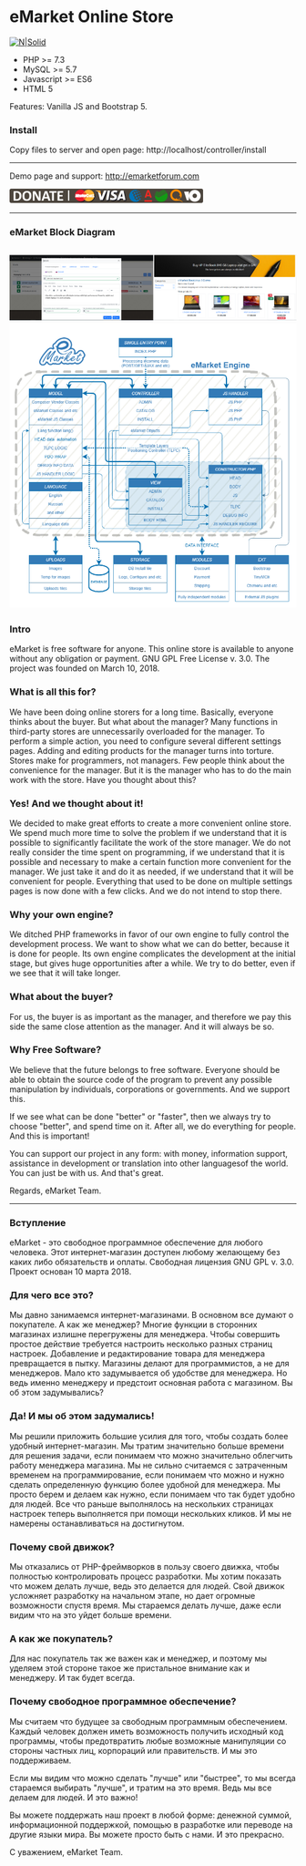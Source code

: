 # eMarket Online Store

[![N|Solid](https://github.com/musicman3/eMarket/blob/master/view/default/catalog/images/emarket.png)](https://github.com/musicman3/eMarket)

  - PHP >= 7.3
  - MySQL >= 5.7
  - Javascript >= ES6
  - HTML 5

Features: Vanilla JS and Bootstrap 5.

### Install  
Copy files to server and open page: http://localhost/controller/install

---
  
Demo page and support: http://emarketforum.com

[![N|Solid](https://raw.githubusercontent.com/musicman3/eMarketHandler/main/donate.png)](https://funding.wmtransfer.com/widgets/horizontal/9971da3b-1647-48c0-8563-a84241a33eac?bt=0&hs=1&sum=5)
  
---
### eMarket Block Diagram  
[![N|Solid](https://raw.githubusercontent.com/musicman3/eMarketHandler/main/header.png)](https://raw.githubusercontent.com/musicman3/eMarketHandler/main/header.png)
[![N|Solid](https://raw.githubusercontent.com/musicman3/eMarketHandler/main/eMarket.png)](https://raw.githubusercontent.com/musicman3/eMarketHandler/main/eMarket.png)
---
### Intro  
eMarket is free software for anyone. This online store is available to anyone without any obligation or payment. GNU GPL Free License v. 3.0. The project was founded on March 10, 2018.

### What is all this for?
We have been doing online storers for a long time. Basically, everyone thinks about the buyer. But what about the manager? Many functions in third-party stores are unnecessarily overloaded for the manager. To perform a simple action, you need to configure several different settings pages. Adding and editing products for the manager turns into torture. Stores make for programmers, not managers. Few people think about the convenience for the manager. But it is the manager who has to do the main work with the store. Have you thought about this?

### Yes! And we thought about it!
We decided to make great efforts to create a more convenient online store. We spend much more time to solve the problem if we understand that it is possible to significantly facilitate the work of the store manager. We do not really consider the time spent on programming, if we understand that it is possible and necessary to make a certain function more convenient for the manager. We just take it and do it as needed, if we understand that it will be convenient for people. Everything that used to be done on multiple settings pages is now done with a few clicks. And we do not intend to stop there.

### Why your own engine?
We ditched PHP frameworks in favor of our own engine to fully control the development process. We want to show what we can do better, because it is done for people. Its own engine complicates the development at the initial stage, but gives huge opportunities after a while. We try to do better, even if we see that it will take longer.

### What about the buyer?
For us, the buyer is as important as the manager, and therefore we pay this side the same close attention as the manager. And it will always be so.

### Why Free Software?
We believe that the future belongs to free software. Everyone should be able to obtain the source code of the program to prevent any possible manipulation by individuals, corporations or governments. And we support this.

If we see what can be done "better" or "faster", then we always try to choose "better", and spend time on it. After all, we do everything for people. And this is important!

You can support our project in any form: with money, information support, assistance in development or translation into other languages ​​of the world. You can just be with us. And that's great.

Regards, eMarket Team.

---
### Вступление
eMarket - это свободное программное обеспечение для любого человека. Этот интернет-магазин доступен любому желающему без каких либо обязательств и оплаты. Свободная лицензия GNU GPL v. 3.0. Проект основан 10 марта 2018.

### Для чего все это?
Мы давно занимаемся интернет-магазинами. В основном все думают о покупателе. А как же менеджер? Многие функции в сторонних магазинах излишне перегружены для менеджера. Чтобы совершить простое действие требуется настроить несколько разных страниц настроек. Добавление и редактирование товара для менеджера превращается в пытку. Магазины делают для программистов, а не для менеджеров. Мало кто задумывается об удобстве для менеджера. Но ведь именно менеджеру и предстоит основная работа с магазином. Вы об этом задумывались?

### Да! И мы об этом задумались!
Мы решили приложить большие усилия для того, чтобы создать более удобный интернет-магазин. Мы тратим значительно больше времени для решения задачи, если понимаем что можно значительно облегчить работу менеджера магазина. Мы не сильно считаемся с затраченным временем на программирование, если понимаем что можно и нужно сделать определенную функцию более удобной для менеджера. Мы просто берем и делаем как нужно, если понимаем что так будет удобно для людей. Все что раньше выполнялось на нескольких страницах настроек теперь выполняется при помощи нескольких кликов. И мы не намерены останавливаться на достигнутом.

### Почему свой движок?
Мы отказались от PHP-фреймворков в пользу своего движка, чтобы полностью контролировать процесс разработки. Мы хотим показать что можем делать лучше, ведь это делается для людей. Свой движок усложняет разработку на начальном этапе, но дает огромные возможности спустя время. Мы стараемся делать лучше, даже если видим что на это уйдет больше времени.

### А как же покупатель?
Для нас покупатель так же важен как и менеджер, и поэтому мы уделяем этой стороне такое же пристальное внимание как и менеджеру. И так будет всегда.

### Почему свободное программное обеспечение?
Мы считаем что будущее за свободным программным обеспечением. Каждый человек должен иметь возможность получить исходный код программы, чтобы предотвратить любые возможные манипуляции со стороны частных лиц, корпораций или правительств. И мы это поддерживаем.

Если мы видим что можно сделать "лучше" или "быстрее", то мы всегда стараемся выбирать "лучше", и тратим на это время. Ведь мы все делаем для людей. И это важно!

Вы можете поддержать наш проект в любой форме: денежной суммой, информационной поддержкой, помощью в разработке или переводе на другие языки мира. Вы можете просто быть с нами. И это прекрасно.

С уважением, eMarket Team.
